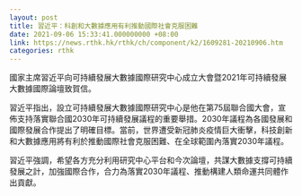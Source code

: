 ```yaml
---
layout: post
title: 習近平：科創和大數據應用有利推動國際社會克服困難
date: 2021-09-06 15:33:41.000000000 +08:00
link: https://news.rthk.hk/rthk/ch/component/k2/1609281-20210906.htm
categories: rthk
---
```


國家主席習近平向可持續發展大數據國際研究中心成立大會暨2021年可持續發展大數據國際論壇致賀信。

習近平指出，設立可持續發展大數據國際研究中心是他在第75屆聯合國大會，宣佈支持落實聯合國2030年可持續發展議程的重要舉措。2030年議程為各國發展和國際發展合作提出了明確目標。當前，世界遭受新冠肺炎疫情巨大衝擊，科技創新和大數據應用將有利於推動國際社會克服困難、在全球範圍內落實2030年議程。

習近平強調，希望各方充分利用研究中心平台和今次論壇，共謀大數據支撐可持續發展之計，加強國際合作，合力為落實2030年議程、推動構建人類命運共同體作出貢獻。
